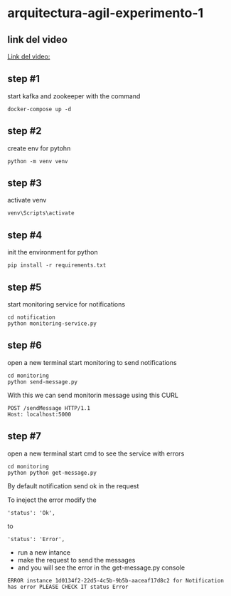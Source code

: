 # arquitectura-agil-experimento-1

## link del video
[Link del video:](https://uniandes-my.sharepoint.com/:v:/g/personal/m_olaya11_uniandes_edu_co/Eaas9ppA0ZVGt5ElnBQIGqcB93pmxeeM9-bCdih5R_6VZA?e=sjJJXG)


## step #1
start kafka and zookeeper with the command
```
docker-compose up -d
```
## step #2
create env for pytohn
```
python -m venv venv
```
## step #3
activate venv 
```
venv\Scripts\activate
```
## step #4
init the environment for python
```
pip install -r requirements.txt
```
## step #5
start monitoring service for notifications
```
cd notification
python monitoring-service.py
```
## step #6
open a new terminal 
start monitoring to send notifications
```
cd monitoring
python send-message.py
```
With this we can send monitorin message using this CURL
```
POST /sendMessage HTTP/1.1
Host: localhost:5000
```
## step #7
open a new terminal 
start cmd to see the service with errors
```
cd monitoring
python python get-message.py
```
By default notification send ok in the request

To ineject the error modify the 
```
'status': 'Ok',
```
to 
```
'status': 'Error',
```
- run a new intance 
- make the request to send the messages
- and you will see the error in the get-message.py console
```
ERROR instance 1d0134f2-22d5-4c5b-9b5b-aaceaf17d8c2 for Notification has error PLEASE CHECK IT status Error
```
